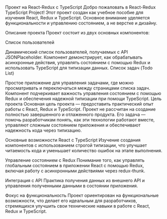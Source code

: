 Проект на React-Redux с TypeScript
Добро пожаловать в React-Redux TypeScript Project!
Этот проект создан как учебное пособие для изучения React, Redux и TypeScript. Основное внимание уделяется функциональности и управлению состоянием, а не верстке и дизайну.

Описание проекта
Проект состоит из двух основных компонентов:

Список пользователей

Динамический список пользователей, получаемых с API JSONPlaceholder.
Компонент демонстрирует, как обрабатывать асинхронные действия, управлять состоянием с помощью Redux и использовать TypeScript для типизации данных.
Список задач (Todo List)

Простое приложение для управления задачами, где можно просматривать и переключаться между страницами списка задач.
Компонент подчеркивает важность управления состоянием с помощью Redux и обеспечения надежной типизации при помощи TypeScript.
Цель проекта
Основная цель проекта — предоставить практический опыт работы с React, Redux и TypeScript.
Проект не рассчитан на создание полностью завершенного и отлаженного продукта. Его задача — помочь разработчикам понять, как эти технологии работают вместе, управляют сложным состоянием приложения и обеспечивают надежность кода через типизацию.

Основные возможности
React с TypeScript
Изучение создания компонентов с использованием строгой типизации, что улучшает читаемость кода и уменьшает количество ошибок на этапе выполнения.

Управление состоянием с Redux
Понимание того, как управлять глобальным состоянием в приложении React с помощью Redux, включая работу с асинхронными действиями через redux-thunk.

Интеграция с API
Практика получения данных из внешнего API и управления полученными данными в состоянии приложения.

Фокус на функциональность
Проект ориентирован на функциональные возможности, что делает его идеальным для разработчиков, стремящихся улучшить свои технические навыки в работе с React, Redux и TypeScript.